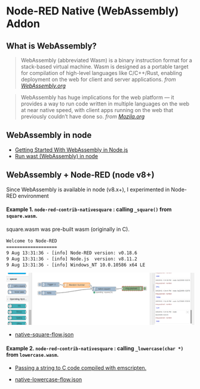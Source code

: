 # Node-RED Native (WebAssembly) Addon 

## What is WebAssembly? 

 
> WebAssembly (abbreviated Wasm) is a binary instruction format for a stack-based virtual machine. Wasm is designed as a portable target for compilation of high-level languages like C/C++/Rust, enabling deployment on the web for client and server applications.    _from [WebAssembly.org](https://webassembly.org/)_


> WebAssembly has huge implications for the web platform — it provides a way to run code written in multiple languages on the web at near native speed, with client apps running on the web that previously couldn’t have done so. _from [Mozila.org](https://developer.mozilla.org/en-US/docs/WebAssembly)_

## WebAssembly in node

- [Getting Started With WebAssembly in Node.js](http://thecodebarbarian.com/getting-started-with-webassembly-in-node.js.html)
- [Run wast (WebAssembly) in node](https://gist.github.com/kanaka/3c9caf38bc4da2ecec38f41ba24b77df)

## WebAssembly + Node-RED (node v8+)

Since WebAssembly is available in node (v8.x+), I experimented in Node-RED environment

#### Example 1. `node-red-contrib-nativesquare` :   calling `_square()` from `square.wasm`.

square.wasm was pre-built wasm (originally in C).

```
Welcome to Node-RED
===================
9 Aug 13:31:36 - [info] Node-RED version: v0.18.6
9 Aug 13:31:36 - [info] Node.js  version: v8.11.2
9 Aug 13:31:36 - [info] Windows_NT 10.0.10586 x64 LE
```

<p align="center">
<img src="https://github.com/phyunsj/node-red-native-addon/blob/master/node-red-contrib-nativesquare.png" width="600px"/>
</p>

- [native-square-flow.json](https://github.com/phyunsj/node-red-native-addon/blob/master/node-red-native-addon-example.json)

#### Example 2. `node-red-contrib-nativesquare` :   calling `_lowercase(char *)` from `lowercase.wasm`.

- [Passing a string to C code compiled with emscripten.](https://github.com/phyunsj/node-red-native-addon/tree/master/node-red-contrib-lowercase)

- [native-lowercase-flow.json](https://github.com/phyunsj/node-red-native-addon/blob/master/node-red-contrib-lowercase.json)

